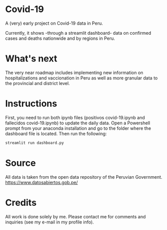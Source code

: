 # Covid-19
A (very) early project on Covid-19 data in Peru.

Currently, it shows -through a streamlit dashboard- data on confirmed cases and deaths nationwide and by regions in Peru.

# What's next
The very near roadmap includes implementing new information on hospitalizations and vaccionation in Peru as well as more granular data to the provincial and district level.

# Instructions
First, you need to run both ipynb files (positivos covid-19.ipynb and fallecidos covid-19.ipynb) to update the daily data. Open a Powershell prompt from your anaconda installation and go to the folder where the dashboard file is located. Then run the following:

```bash
streamlit run dashboard.py
```
# Source
All data is taken from the open data repository of the Peruvian Government.
https://www.datosabiertos.gob.pe/

# Credits
All work is done solely by me. Please contact me for comments and inquiries (see my e-mail in my profile info).